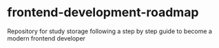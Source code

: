# frontend-development-roadmap
Repository for study storage following a step by step guide to become a modern frontend developer

